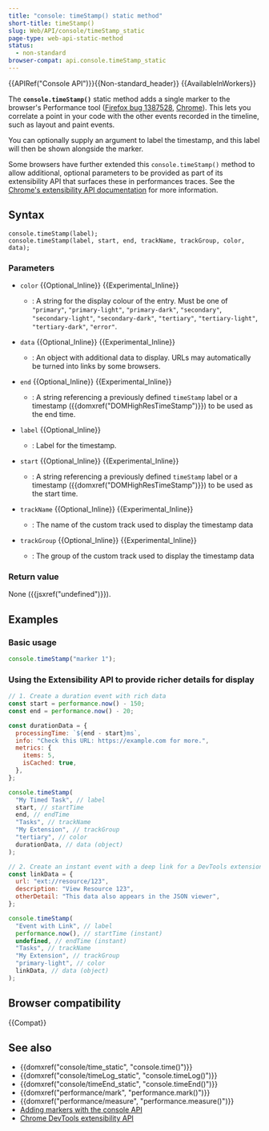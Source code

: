 ```yaml
---
title: "console: timeStamp() static method"
short-title: timeStamp()
slug: Web/API/console/timeStamp_static
page-type: web-api-static-method
status:
  - non-standard
browser-compat: api.console.timeStamp_static
---
```


{{APIRef("Console API")}}{{Non-standard_header}} {{AvailableInWorkers}}

The **`console.timeStamp()`** static method adds a single marker to the browser's Performance tool ([Firefox bug 1387528](https://bugzil.la/1387528), [Chrome](https://developer.chrome.com/docs/devtools/performance/reference)). This lets you correlate a point in your code with the other events recorded in the timeline, such as layout and paint events.

You can optionally supply an argument to label the timestamp, and this label will then be shown alongside the marker.

Some browsers have further extended this `console.timeStamp()` method to allow additional, optional parameters to be provided as part of its extensibility API that surfaces these in performances traces. See the [Chrome's extensibility API documentation](https://developer.chrome.com/docs/devtools/performance/extension#inject_your_data_with_consoletimestamp) for more information.

## Syntax

```js-nolint
console.timeStamp(label);
console.timeStamp(label, start, end, trackName, trackGroup, color, data);
```

### Parameters

- `color` {{Optional_Inline}} {{Experimental_Inline}}
  - : A string for the display colour of the entry. Must be one of `"primary"`, `"primary-light"`, `"primary-dark"`, `"secondary"`, `"secondary-light"`, `"secondary-dark"`, `"tertiary"`, `"tertiary-light"`, `"tertiary-dark"`, `"error"`.

- `data` {{Optional_Inline}} {{Experimental_Inline}}
  - : An object with additional data to display. URLs may automatically be turned into links by some browsers.

- `end` {{Optional_Inline}} {{Experimental_Inline}}
  - : A string referencing a previously defined `timeStamp` label or a timestamp ({{domxref("DOMHighResTimeStamp")}}) to be used as the end time.

- `label` {{Optional_Inline}}
  - : Label for the timestamp.

- `start` {{Optional_Inline}} {{Experimental_Inline}}
  - : A string referencing a previously defined `timeStamp` label or a timestamp ({{domxref("DOMHighResTimeStamp")}}) to be used as the start time.

- `trackName` {{Optional_Inline}} {{Experimental_Inline}}
  - : The name of the custom track used to display the timestamp data

- `trackGroup` {{Optional_Inline}} {{Experimental_Inline}}
  - : The group of the custom track used to display the timestamp data

### Return value

None ({{jsxref("undefined")}}).

## Examples

### Basic usage

```js
console.timeStamp("marker 1");
```

### Using the Extensibility API to provide richer details for display

```js
// 1. Create a duration event with rich data
const start = performance.now() - 150;
const end = performance.now() - 20;

const durationData = {
  processingTime: `${end - start}ms`,
  info: "Check this URL: https://example.com for more.",
  metrics: {
    items: 5,
    isCached: true,
  },
};

console.timeStamp(
  "My Timed Task", // label
  start, // startTime
  end, // endTime
  "Tasks", // trackName
  "My Extension", // trackGroup
  "tertiary", // color
  durationData, // data (object)
);

// 2. Create an instant event with a deep link for a DevTools extension
const linkData = {
  url: "ext://resource/123",
  description: "View Resource 123",
  otherDetail: "This data also appears in the JSON viewer",
};

console.timeStamp(
  "Event with Link", // label
  performance.now(), // startTime (instant)
  undefined, // endTime (instant)
  "Tasks", // trackName
  "My Extension", // trackGroup
  "primary-light", // color
  linkData, // data (object)
);
```

## Browser compatibility

{{Compat}}

## See also

- {{domxref("console/time_static", "console.time()")}}
- {{domxref("console/timeLog_static", "console.timeLog()")}}
- {{domxref("console/timeEnd_static", "console.timeEnd()")}}
- {{domxref("performance/mark", "performance.mark()")}}
- {{domxref("performance/measure", "performance.measure()")}}
- [Adding markers with the console API](https://web.archive.org/web/20211207010020/https://firefox-source-docs.mozilla.org/devtools-user/performance/waterfall/index.html#adding-markers-with-the-console-api)
- [Chrome DevTools extensibility API](https://developer.chrome.com/docs/devtools/performance/extension#inject_your_data_with_consoletimestamp)
